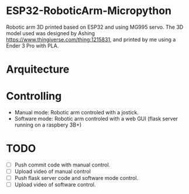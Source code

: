 # ESP32-RoboticArm-Micropython
Robotic arm 3D printed based on ESP32 and using MG995 servo. The 3D model used was designed by Ashing https://www.thingiverse.com/thing:1215831, and printed by me using a Ender 3 Pro with PLA. 

# Arquitecture

# Controlling

- Manual mode: Robotic arm controled with a jostick.
- Software mode: Robotic arm controled with a web GUI  (flask server running on a raspbery 3B+)

# TODO
- [ ] Push commit code with manual control.
- [ ] Upload video of manual control
- [ ] Push flask server code and software mode control.
- [ ] Upload video of software control.
